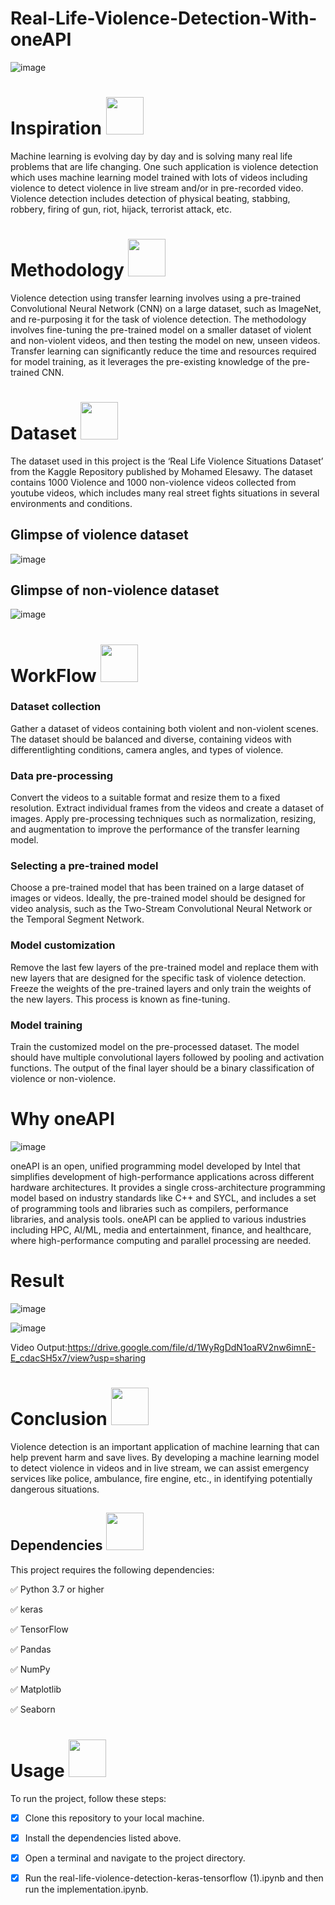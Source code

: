 # Real-Life-Violence-Detection-With-oneAPI

![image](https://upload.wikimedia.org/wikipedia/en/1/18/Will_Smith_slaps_Chris_Rock.jpg)

# Inspiration <img src="https://github.com/LalithNarayanan/real-life-violence-detection/blob/main/Icons/inspiration.png" width="60" height="60"> 
Machine learning is evolving day by day and is solving many real life problems that are life changing. One such application is violence detection which uses machine learning model trained with lots of videos including violence to detect violence in live stream and/or in pre-recorded video. Violence detection includes detection of physical beating, stabbing, robbery, firing of gun, riot, hijack, terrorist attack, etc. 

# Methodology  <img src="https://github.com/LalithNarayanan/real-life-violence-detection/blob/main/Icons/solution.png" width="60" height="60">  

Violence detection using transfer learning involves using a pre-trained Convolutional Neural Network (CNN) on a large dataset, such as ImageNet, and re-purposing it for the task of violence detection. The methodology involves fine-tuning the pre-trained model on a smaller dataset of violent and non-violent videos, and then testing the model on new, unseen videos. Transfer learning can significantly reduce the time and resources required for model training, as it leverages the pre-existing knowledge of the pre-trained CNN.


# Dataset  <img src="https://github.com/LalithNarayanan/real-life-violence-detection/blob/main/Icons/Dataset.jpeg" width="60" height="60"> 

The dataset used in this project is the ‘Real Life Violence Situations Dataset’  from the Kaggle Repository published by Mohamed Elesawy.
The dataset contains 1000 Violence and 1000 non-violence videos collected from youtube videos, which includes many real street fights situations in several environments and conditions.
## Glimpse of violence dataset
![image](https://github.com/LalithNarayanan/real-life-violence-detection/blob/main/Icons/Screenshot%202023-04-08%20111034.png)


## Glimpse of non-violence dataset
![image](https://github.com/LalithNarayanan/real-life-violence-detection/blob/main/Icons/Screenshot%202023-04-08%20111116.png)

# WorkFlow  <img src="https://github.com/LalithNarayanan/real-life-violence-detection/blob/main/Icons/workflow.png" width="60" height="60">

### Dataset collection 
Gather a dataset of videos containing both violent and non-violent scenes. The dataset should be balanced and diverse, containing videos with differentlighting conditions, camera angles, and types of violence.

### Data pre-processing 
Convert the videos to a suitable format and resize them to a fixed resolution. Extract individual frames from the videos and create a dataset of images. Apply pre-processing techniques such as normalization, resizing, and augmentation to improve the performance of the transfer learning model.

### Selecting a pre-trained model 
Choose a pre-trained model that has been trained on a large dataset of images or videos. Ideally, the pre-trained model should be designed for video analysis, such as the Two-Stream Convolutional Neural Network or the Temporal Segment Network.

### Model customization 
Remove the last few layers of the pre-trained model and replace them with new layers that are designed for the specific task of violence detection. Freeze the weights of the pre-trained layers and only train the weights of the new layers. This process is known as fine-tuning.

### Model training 
Train the customized model on the pre-processed dataset. The model should have multiple convolutional layers followed by pooling and activation functions. The output of the final layer should be a binary classification of violence or non-violence.

# Why oneAPI

![image](https://upload.wikimedia.org/wikipedia/en/f/fa/OneAPI-rgb-3000.png)

oneAPI is an open, unified programming model developed by Intel that simplifies development of high-performance applications across different hardware architectures. It provides a single cross-architecture programming model based on industry standards like C++ and SYCL, and includes a set of programming tools and libraries such as compilers, performance libraries, and analysis tools. oneAPI can be applied to various industries including HPC, AI/ML, media and entertainment, finance, and healthcare, where high-performance computing and parallel processing are needed.

# Result
![image](https://github.com/LalithNarayanan/real-life-violence-detection/blob/main/Icons/output.png)

![image](https://github.com/LalithNarayanan/real-life-violence-detection/blob/main/Icons/output2.png)

Video Output:https://drive.google.com/file/d/1WyRgDdN1oaRV2nw6imnE-E_cdacSH5x7/view?usp=sharing

# Conclusion <img src="https://github.com/LalithNarayanan/real-life-violence-detection/blob/main/Icons/idea.png" width="60" height="60"> 

Violence detection is an important application of machine learning that can help prevent harm and save lives. By developing a machine learning model to detect violence in videos and in live stream, we can assist emergency services like police, ambulance, fire engine, etc., in identifying potentially dangerous situations.


## Dependencies <img src="https://user-images.githubusercontent.com/72274851/222215296-64d3a566-02c2-4ff9-9b8f-9ec5096f5799.png" width="60" height="60"> 
This project requires the following dependencies:

✅ Python 3.7 or higher

✅ keras

✅ TensorFlow

✅ Pandas

✅ NumPy

✅ Matplotlib

✅ Seaborn

# Usage <img src="https://user-images.githubusercontent.com/72274851/222215440-158ffdc1-8a23-4c7f-81c2-44e864d6d043.png" width="60" height="60"> 

To run the project, follow these steps:

- [x] Clone this repository to your local machine.
- [x] Install the dependencies listed above.
- [x] Open a terminal and navigate to the project directory.
- [x] Run the real-life-violence-detection-keras-tensorflow (1).ipynb and then run the implementation.ipynb.

